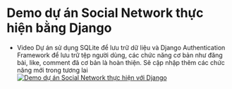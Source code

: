# Demo dự án Social Network thực hiện bằng Django
- Video
Dự án sử dụng SQLite để lưu trữ dữ liệu và Django Authentication Framework để lưu trữ tệp người dùng, các chức năng cơ bản như đăng bài, like, comment đã cơ bản là hoàn thiện. Sẽ cập nhập thêm các chức năng mới trong tương lai
[![Demo dự án Social Network thực hiện với Django](https://img.youtube.com/vi/Hr7K_9GChuI/0.jpg)](https://www.youtube.com/watch?v=pqpbel0EGME)

